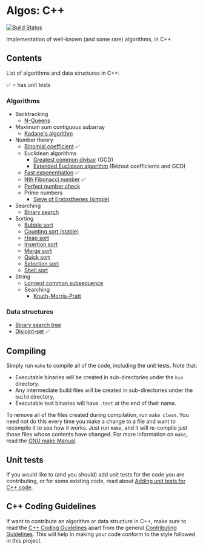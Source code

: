 # Algos: C++
[![Build Status](https://travis-ci.org/faheel/Algos.svg?branch=master)](https://travis-ci.org/faheel/Algos)

Implementation of well-known (and some rare) algorithms, in C++.

## Contents
List of algorithms and data structures in C++:

:white_check_mark: = has unit tests

### Algorithms
* Backtracking
  * [N-Queens](src/backtracking/n_queens.cpp)
* Maximum sum contiguous subarray
  * [Kadane's algorithm](src/maximum_subarray/kadane.cpp)
* Number theory
  * [Binomial coefficient](src/number_theory/binomial_coefficient.cpp) :white_check_mark:
  * Euclidean algorithms
    * [Greatest common divisor](src/number_theory/gcd.cpp) (GCD)
    * [Extended Euclidean algorithm](src/number_theory/extended_euclid.cpp) (Bézout coefficients and GCD)
  * [Fast exponentiation](src/number_theory/fast_exponentiation.cpp) :white_check_mark:
  * [Nth Fibonacci number](src/number_theory/fibonacci.cpp) :white_check_mark:
  * [Perfect number check](src/number_theory/perfect_number_check.cpp)
  * Prime numbers
    * [Sieve of Eratosthenes (simple)](src/number_theory/sieve_of_eratosthenes.cpp)
* Searching
  * [Binary search](src/searching/binary_search.cpp)
* Sorting
  * [Bubble sort](src/sorting/bubble_sort.cpp)
  * [Counting sort (stable)](src/sorting/counting_sort.cpp)
  * [Heap sort](src/sorting/heap_sort.cpp)
  * [Insertion sort](src/sorting/insertion_sort.cpp)
  * [Merge sort](src/sorting/merge_sort.cpp)
  * [Quick sort](src/sorting/quick_sort.cpp)
  * [Selection sort](src/sorting/selection_sort.cpp)
  * [Shell sort](src/sorting/shell_sort.cpp)
* String
  * [Longest common subsequence](src/string/lcs.cpp)
  * Searching
    * [Knuth-Morris-Pratt](src/string/kmp.cpp)

### Data structures
* [Binary search tree](include/data_structures/binary_search_tree.cpp)
* [Disjoint-set](include/data_structures/disjoint_set.cpp) :white_check_mark:

## Compiling
Simply run `make` to compile all of the code, including the unit tests. Note that:
* Executable binaries will be created in sub-directories under the `bin` directory.
* Any intermediate build files will be created in sub-directories under the `build` directory,
* Executable test binaries will have `.test` at the end of their name.

To remove all of the files created during compilation, run `make clean`. You need not do this every time you make a change to a file and want to recompile it to see how it works. Just run `make`, and it will re-compile just those files whose contents have changed. For more information on `make`, read the [GNU make Manual](https://www.gnu.org/software/make/manual/make.html).

## Unit tests
If you would like to (and you should) add unit tests for the code you are contributing, or for some existing code, read about [Adding unit tests for C++ code](UNIT_TESTS.md).

## C++ Coding Guidelines
If want to contribute an algorithm or data structure in C++, make sure to read the [C++ Coding Guidelines](CODING_GUIDELINES.md) apart from the general [Contributing Guidelines](../CONTRIBUTING.md). This will help in making your code conform to the style followed in this project.
